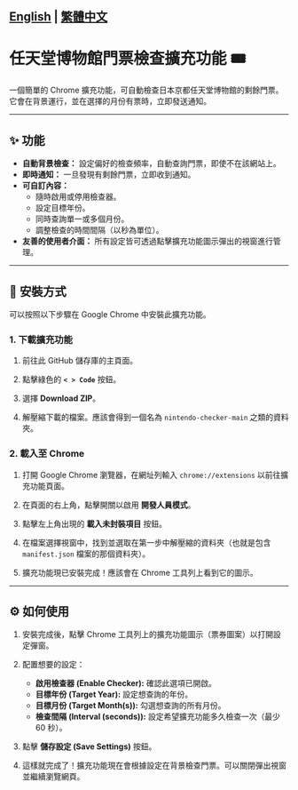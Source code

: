 [English](./README.md) | [繁體中文](./README-zh-TW.md)
---
# 任天堂博物館門票檢查擴充功能 🎟️

一個簡單的 Chrome 擴充功能，可自動檢查日本京都任天堂博物館的剩餘門票。它會在背景運行，並在選擇的月份有票時，立即發送通知。

---

## ✨ 功能

-   **自動背景檢查：** 設定偏好的檢查頻率，自動查詢門票，即使不在該網站上。
-   **即時通知：** 一旦發現有剩餘門票，立即收到通知。
-   **可自訂內容：**
    -   隨時啟用或停用檢查器。
    -   設定目標年份。
    -   同時查詢單一或多個月份。
    -   調整檢查的時間間隔（以秒為單位）。
-   **友善的使用者介面：** 所有設定皆可透過點擊擴充功能圖示彈出的視窗進行管理。

---

## 🚀 安裝方式

可以按照以下步驟在 Google Chrome 中安裝此擴充功能。

### 1. 下載擴充功能

1.  前往此 GitHub 儲存庫的主頁面。
2.  點擊綠色的 **`< > Code`** 按鈕。
3.  選擇 **Download ZIP**。



4.  解壓縮下載的檔案。應該會得到一個名為 `nintendo-checker-main` 之類的資料夾。

### 2. 載入至 Chrome

1.  打開 Google Chrome 瀏覽器，在網址列輸入 `chrome://extensions` 以前往擴充功能頁面。
2.  在頁面的右上角，點擊開關以啟用 **開發人員模式**。

3.  點擊左上角出現的 **載入未封裝項目** 按鈕。
4.  在檔案選擇視窗中，找到並選取在第一步中解壓縮的資料夾（也就是包含 `manifest.json` 檔案的那個資料夾）。
5.  擴充功能現已安裝完成！應該會在 Chrome 工具列上看到它的圖示。

---

## ⚙️ 如何使用

1.  安裝完成後，點擊 Chrome 工具列上的擴充功能圖示（票券圖案）以打開設定彈窗。
2.  配置想要的設定：
    -   **啟用檢查器 (Enable Checker):** 確認此選項已開啟。
    -   **目標年份 (Target Year):** 設定想查詢的年份。
    -   **目標月份 (Target Month(s)):** 勾選想查詢的所有月份。
    -   **檢查間隔 (Interval (seconds)):** 設定希望擴充功能多久檢查一次（最少 60 秒）。




3.  點擊 **儲存設定 (Save Settings)** 按鈕。
4.  這樣就完成了！擴充功能現在會根據設定在背景檢查門票。可以關閉彈出視窗並繼續瀏覽網頁。
